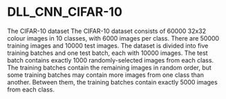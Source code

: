 # DLL_CNN_CIFAR-10
The CIFAR-10 dataset The CIFAR-10 dataset consists of 60000 32x32 colour images in 10 classes, with 6000 images per class. There are 50000 training images and 10000 test images.
The dataset is divided into five training batches and one test batch, each with 10000 images. 
The test batch contains exactly 1000 randomly-selected images from each class. 
The training batches contain the remaining images in random order, but some training batches may contain more images from one class than another. 
Between them, the training batches contain exactly 5000 images from each class.

